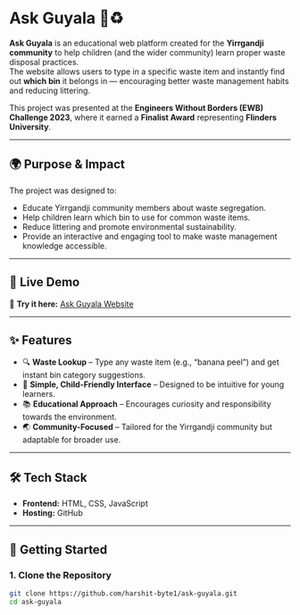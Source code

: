 # Ask Guyala 🌿♻️

**Ask Guyala** is an educational web platform created for the **Yirrgandji community** to help children (and the wider community) learn proper waste disposal practices.  
The website allows users to type in a specific waste item and instantly find out **which bin** it belongs in — encouraging better waste management habits and reducing littering.

This project was presented at the **Engineers Without Borders (EWB) Challenge 2023**, where it earned a **Finalist Award** representing **Flinders University**.

---

## 🌍 Purpose & Impact
The project was designed to:
- Educate Yirrgandji community members about waste segregation.
- Help children learn which bin to use for common waste items.
- Reduce littering and promote environmental sustainability.
- Provide an interactive and engaging tool to make waste management knowledge accessible.

---

## 🔗 Live Demo
🚀 **Try it here:** [Ask Guyala Website](https://harshit-byte1.github.io/ask-guyala/)

---

## ✨ Features
- 🔍 **Waste Lookup** – Type any waste item (e.g., “banana peel”) and get instant bin category suggestions.
- 🎨 **Simple, Child-Friendly Interface** – Designed to be intuitive for young learners.
- 📚 **Educational Approach** – Encourages curiosity and responsibility towards the environment.
- 🌏 **Community-Focused** – Tailored for the Yirrgandji community but adaptable for broader use.

---

## 🛠️ Tech Stack
- **Frontend:** HTML, CSS, JavaScript
- **Hosting:** GitHub 

---

## 🚀 Getting Started

### 1. Clone the Repository
```bash
git clone https://github.com/harshit-byte1/ask-guyala.git
cd ask-guyala
